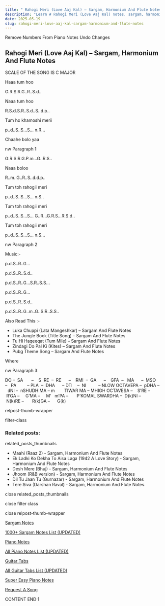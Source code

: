 ```yaml
---
title: " Rahogi Meri (Love Aaj Kal) – Sargam, Harmonium And Flute Notes"
description: "Learn # Rahogi Meri (Love Aaj Kal) notes, sargam, harmonium notations and flute notes. Easy step-by-step tutorial for beginners."
date: 2025-05-19
slug: rahogi-meri-love-aaj-kal-sargam-harmonium-and-flute-notes
---
```


Remove Numbers From Piano Notes
Undo Changes

## Rahogi Meri (Love Aaj Kal) – Sargam, Harmonium And Flute Notes

SCALE OF THE SONG IS C MAJOR

Haaa tum hoo

G.R.S.R.G..R..S.d..

Naaa tum hoo

R.S.d.S.R..S.d..S..d.p..

Tum ho khamoshi merii

p..d..S..S…S… n.R…

Chaahe bolo yaa

nw Paragraph 1

G.R.S.R.G.P.m…G..R.S..

Naaa boloo

R..m..G..R..S..d.d.p..

Tum toh rahogii meri

p..d..S..S…S… n.S..

Tum toh rahogii meri

p..d..S..S…S… G..R…G.R.S…R.S.d..

Tum toh rahogii meri

p..d..S..S…S… n.S…

nw Paragraph 2

Music:-

p.d.S..R..G…

p.d.S..R..S.d..

p.d.S..R..G…S.R..S.S…

p.d.S..R..G…

p.d.S..R..S.d..

p.d.S..R..G..m..G..S.R..S.S..

Also Read This :-

- Luka Chuppi (Lata Mangeshkar) – Sargam And Flute Notes
- The Jungle Book (Title Song) – Sargam And Flute Notes
- Tu Hi Haqeeqat (Tum Mile) – Sargam And Flute Notes
- Zindagi Do Pal Ki (Kites) – Sargam And Flute Notes
- Pubg Theme Song – Sargam And Flute Notes

Where

nw Paragraph 3

DO –  SA       –    S  RE  –  RE      –    RMI  –  GA      –    GFA  –   MA      –  MSO  –   PA         – PLA  –  DHA      – DTI    –  NI          – NLOW OCTAVEPA –  pDHA –  dNI –  nSHUDH MA – m        TIWAR MA – MHIGH OCTAVESA –    S’RE –     R’GA –     G’MA –     M’   m’PA –       P’KOMAL SWARDHA –  D(k)NI –       N(k)RE –       R(k)GA –      G(k)

relpost-thumb-wrapper

filter-class

### Related posts:

related_posts_thumbnails

- Maahi (Raaz 2) - Sargam, Harmonium And Flute Notes
- Ek Ladki Ko Dekha To Aisa Laga (1942 A Love Story) - Sargam, Harmonium And Flute Notes
- Desh Mere (Bhuj) - Sargam, Harmonium And Flute Notes
- Jhoom (R&B version) - Sargam, Harmonium And Flute Notes
- Dil Tu Jaan Tu (Gurnazar) - Sargam, Harmonium And Flute Notes
- Tere Siva (Darshan Raval) - Sargam, Harmonium And Flute Notes

close related_posts_thumbnails

close filter class

close relpost-thumb-wrapper

[Sargam Notes](/sargam-notes.html)

[1000+ Sargam Notes List (UPDATED)](/all-songs-list-sargam-notes.html)

[Piano Notes](/piano-notes.html)

[All Piano Notes List (UPDATED)](/all-songs-list-piano-notes.html)

[Guitar Tabs](/guitar-tabs.html)

[All Guitar Tabs List (UPDATED)](/all-songs-list-guitar-tabs.html)

[Super Easy Piano Notes](https://studywall.in/)

[Request A Song](/request-a-song.html)

CONTENT END 1
